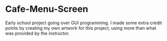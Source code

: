 # Cafe-Menu-Screen
Early school project going over GUI programming. I made some extra credit points by creating my own artwork for this project, using more than what was provided by the instructor.
